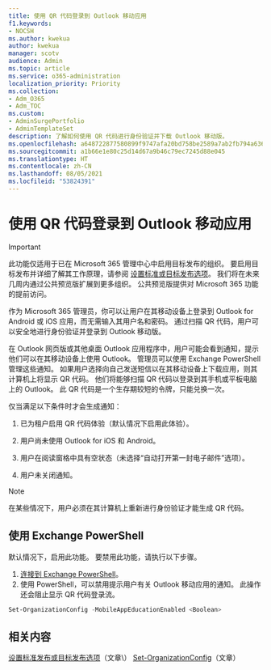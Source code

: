 ```yaml
---
title: 使用 QR 代码登录到 Outlook 移动应用
f1.keywords:
- NOCSH
ms.author: kwekua
author: kwekua
manager: scotv
audience: Admin
ms.topic: article
ms.service: o365-administration
localization_priority: Priority
ms.collection:
- Adm_O365
- Adm_TOC
ms.custom:
- AdminSurgePortfolio
- AdminTemplateSet
description: 了解如何使用 QR 代码进行身份验证并下载 Outlook 移动版。
ms.openlocfilehash: a648722877580899f9747afa20bd758be2589a7ab2fb794a636614b032e063cf
ms.sourcegitcommit: a1b66e1e80c25d14d67a9b46c79ec7245d88e045
ms.translationtype: HT
ms.contentlocale: zh-CN
ms.lasthandoff: 08/05/2021
ms.locfileid: "53824391"
---
```

# <a name="use-a-qr-code-to-sign-in-to-the-outlook-mobile-apps"></a>使用 QR 代码登录到 Outlook 移动应用

> [!IMPORTANT]
> 此功能仅适用于已在 Microsoft 365 管理中心中启用目标发布的组织。 要启用目标发布并详细了解其工作原理，请参阅 [设置标准或目标发布选项](release-options-in-office-365.md)。 我们将在未来几周内通过公共预览版扩展到更多组织。 公共预览版提供对 Microsoft 365 功能的提前访问。

作为 Microsoft 365 管理员，你可以让用户在其移动设备上登录到 Outlook for Android 或 iOS 应用，而无需输入其用户名和密码。 通过扫描 QR 代码，用户可以安全地进行身份验证并登录到 Outlook 移动版。

在 Outlook 网页版或其他桌面 Outlook 应用程序中，用户可能会看到通知，提示他们可以在其移动设备上使用 Outlook。 管理员可以使用 Exchange PowerShell 管理这些通知。 如果用户选择向自己发送短信以在其移动设备上下载应用，则其计算机上将显示 QR 代码。 他们将能够扫描 QR 代码以登录到其手机或平板电脑上的 Outlook。 此 QR 代码是一个生存期较短的令牌，只能兑换一次。

仅当满足以下条件时才会生成通知：

1. 已为租户启用 QR 代码体验（默认情况下启用此体验）。

2. 用户尚未使用 Outlook for iOS 和 Android。

3. 用户在阅读窗格中具有空状态（未选择“自动打开第一封电子邮件”选项）。

4. 用户未关闭通知。

> [!NOTE]
> 在某些情况下，用户必须在其计算机上重新进行身份验证才能生成 QR 代码。

## <a name="use-exchange-powershell"></a>使用 Exchange PowerShell

默认情况下，启用此功能。 要禁用此功能，请执行以下步骤。

1. [连接到 Exchange PowerShell](/powershell/exchange/connect-to-exchange-online-powershell)。
2. 使用 PowerShell，可以禁用提示用户有关 Outlook 移动应用的通知。 此操作还会阻止显示 QR 代码登录流。

```powershell
Set-OrganizationConfig -MobileAppEducationEnabled <Boolean>
```

## <a name="related-content"></a>相关内容

[设置标准发布或目标发布选项](release-options-in-office-365.md)（文章\）
[Set-OrganizationConfig](/powershell/module/exchange/set-organizationconfig)（文章）
